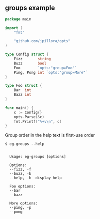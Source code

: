 ## groups example

<!--tmpl,code=go:cat main.go -->
``` go 
package main

import (
	"fmt"

	"github.com/jpillora/opts"
)

type Config struct {
	Fizz       string
	Buzz       bool
	Foo        `opts:"group=Foo"`
	Ping, Pong int `opts:"group=More"`
}

type Foo struct {
	Bar  int
	Bazz int
}

func main() {
	c := Config{}
	opts.Parse(&c)
	fmt.Printf("%+v\n", c)
}
```
<!--/tmpl-->

Group order in the help text is first-use order

```
$ eg-groups --help
```

<!--tmpl,code=plain:go build -o eg-groups && ./eg-groups --help ; rm eg-groups -->
``` plain 

  Usage: eg-groups [options]

  Options:
  --fizz, -f
  --buzz, -b
  --help, -h  display help

  Foo options:
  --bar
  --bazz

  More options:
  --ping, -p
  --pong

```
<!--/tmpl-->
